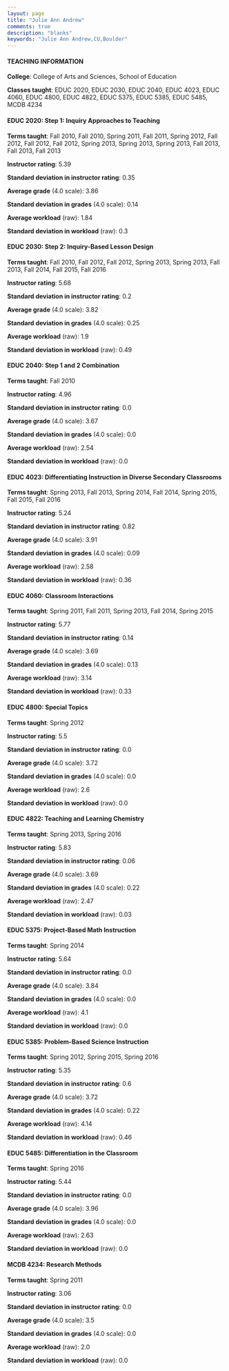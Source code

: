 ```yaml
---
layout: page
title: "Julie Ann Andrew" 
comments: true
description: "blanks"
keywords: "Julie Ann Andrew,CU,Boulder"
---
```

<head>
<script src="https://ajax.googleapis.com/ajax/libs/jquery/2.1.3/jquery.min.js"></script>
<script src="https://dl.dropboxusercontent.com/s/pc42nxpaw1ea4o9/highcharts.js?dl=0"></script>
<!-- <script src="../assets/js/highcharts.js"></script> -->
<style type="text/css">@font-face {
	font-family: "Bebas Neue";
	src: url(https://www.filehosting.org/file/details/544349/BebasNeue Regular.otf) format("opentype");
	}
	h1.Bebas { 
		font-family: "Bebas Neue", Verdana, Tahoma;
	}
</style>
</head>
	   
#### TEACHING INFORMATION

**College**: College of Arts and Sciences, School of Education

**Classes taught**: EDUC 2020, EDUC 2030, EDUC 2040, EDUC 4023, EDUC 4060, EDUC 4800, EDUC 4822, EDUC 5375, EDUC 5385, EDUC 5485, MCDB 4234

#### EDUC 2020: Step 1: Inquiry Approaches to Teaching

**Terms taught**: Fall 2010, Fall 2010, Spring 2011, Fall 2011, Spring 2012, Fall 2012, Fall 2012, Fall 2012, Spring 2013, Spring 2013, Spring 2013, Fall 2013, Fall 2013, Fall 2013

**Instructor rating**: 5.39

**Standard deviation in instructor rating**: 0.35

**Average grade** (4.0 scale): 3.86

**Standard deviation in grades** (4.0 scale): 0.14

**Average workload** (raw): 1.84

**Standard deviation in workload** (raw): 0.3

#### EDUC 2030: Step 2: Inquiry-Based Lesson Design

**Terms taught**: Fall 2010, Fall 2012, Fall 2012, Spring 2013, Spring 2013, Fall 2013, Fall 2014, Fall 2015, Fall 2016

**Instructor rating**: 5.68

**Standard deviation in instructor rating**: 0.2

**Average grade** (4.0 scale): 3.82

**Standard deviation in grades** (4.0 scale): 0.25

**Average workload** (raw): 1.9

**Standard deviation in workload** (raw): 0.49

#### EDUC 2040: Step 1 and 2 Combination

**Terms taught**: Fall 2010

**Instructor rating**: 4.96

**Standard deviation in instructor rating**: 0.0

**Average grade** (4.0 scale): 3.67

**Standard deviation in grades** (4.0 scale): 0.0

**Average workload** (raw): 2.54

**Standard deviation in workload** (raw): 0.0

#### EDUC 4023: Differentiating Instruction in Diverse Secondary Classrooms

**Terms taught**: Spring 2013, Fall 2013, Spring 2014, Fall 2014, Spring 2015, Fall 2015, Fall 2016

**Instructor rating**: 5.24

**Standard deviation in instructor rating**: 0.82

**Average grade** (4.0 scale): 3.91

**Standard deviation in grades** (4.0 scale): 0.09

**Average workload** (raw): 2.58

**Standard deviation in workload** (raw): 0.36

#### EDUC 4060: Classroom Interactions

**Terms taught**: Spring 2011, Fall 2011, Spring 2013, Fall 2014, Spring 2015

**Instructor rating**: 5.77

**Standard deviation in instructor rating**: 0.14

**Average grade** (4.0 scale): 3.69

**Standard deviation in grades** (4.0 scale): 0.13

**Average workload** (raw): 3.14

**Standard deviation in workload** (raw): 0.33

#### EDUC 4800: Special Topics

**Terms taught**: Spring 2012

**Instructor rating**: 5.5

**Standard deviation in instructor rating**: 0.0

**Average grade** (4.0 scale): 3.72

**Standard deviation in grades** (4.0 scale): 0.0

**Average workload** (raw): 2.6

**Standard deviation in workload** (raw): 0.0

#### EDUC 4822: Teaching and Learning Chemistry

**Terms taught**: Spring 2013, Spring 2016

**Instructor rating**: 5.83

**Standard deviation in instructor rating**: 0.06

**Average grade** (4.0 scale): 3.69

**Standard deviation in grades** (4.0 scale): 0.22

**Average workload** (raw): 2.47

**Standard deviation in workload** (raw): 0.03

#### EDUC 5375: Project-Based Math Instruction

**Terms taught**: Spring 2014

**Instructor rating**: 5.64

**Standard deviation in instructor rating**: 0.0

**Average grade** (4.0 scale): 3.84

**Standard deviation in grades** (4.0 scale): 0.0

**Average workload** (raw): 4.1

**Standard deviation in workload** (raw): 0.0

#### EDUC 5385: Problem-Based Science Instruction

**Terms taught**: Spring 2012, Spring 2015, Spring 2016

**Instructor rating**: 5.35

**Standard deviation in instructor rating**: 0.6

**Average grade** (4.0 scale): 3.72

**Standard deviation in grades** (4.0 scale): 0.22

**Average workload** (raw): 4.14

**Standard deviation in workload** (raw): 0.46

#### EDUC 5485: Differentiation in the Classroom

**Terms taught**: Spring 2016

**Instructor rating**: 5.44

**Standard deviation in instructor rating**: 0.0

**Average grade** (4.0 scale): 3.96

**Standard deviation in grades** (4.0 scale): 0.0

**Average workload** (raw): 2.63

**Standard deviation in workload** (raw): 0.0

#### MCDB 4234: Research Methods

**Terms taught**: Spring 2011

**Instructor rating**: 3.06

**Standard deviation in instructor rating**: 0.0

**Average grade** (4.0 scale): 3.5

**Standard deviation in grades** (4.0 scale): 0.0

**Average workload** (raw): 2.0

**Standard deviation in workload** (raw): 0.0

